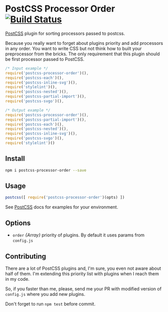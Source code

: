 # PostCSS Processor Order [![Build Status][ci-img]][ci]

[PostCSS] plugin for sorting processors passed to postcss.

Because you really want to forget about plugins priority and add processors in any order.
You want to write CSS but not think how to built your preprocessor from the bricks.
The only requirement that this plugin should be first processor passed to PostCSS.

[PostCSS]: https://github.com/postcss/postcss
[ci-img]:  https://travis-ci.org/VitaliyR/postcss-processor-order.svg
[ci]:      https://travis-ci.org/VitaliyR/postcss-processor-order

```js
/* Input example */
require('postcss-processor-order')(),
require('postcss-each')(),
require('postcss-inline-svg')(),
require('stylelint')(),
require('postcss-nested')(),
require('postcss-partial-import')(),
require('postcss-svgo')(),
```

```js
/* Output example */
require('postcss-processor-order')(),
require('postcss-partial-import')(),
require('postcss-each')(),
require('postcss-nested')(),
require('postcss-inline-svg')(),
require('postcss-svgo')(),
require('stylelint')()

```

## Install
```bash
npm i postcss-processor-order --save
```

## Usage

```js
postcss([ require('postcss-processor-order')(opts) ])
```

See [PostCSS] docs for examples for your environment.

## Options

* `order` *{Array}* priority of plugins. By default it uses params from `config.js`

## Contributing

There are a lot of PostCSS plugins and, I'm sure, you even not aware about half of them.
I'm extending this priority list with plugins when I reach them in my code.

So, if you faster than me, please, send me your PR with modified version of `config.js` where you add new plugins.

Don't forget to run `npm test` before commit.
